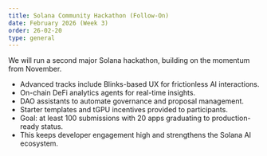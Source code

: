 ```yaml
---
title: Solana Community Hackathon (Follow-On)
date: February 2026 (Week 3)
order: 26-02-20
type: general
---
```


We will run a second major Solana hackathon, building on the momentum from November.

- Advanced tracks include Blinks-based UX for frictionless AI interactions.
- On-chain DeFi analytics agents for real-time insights.
- DAO assistants to automate governance and proposal management.
- Starter templates and tGPU incentives provided to participants.
- Goal: at least 100 submissions with 20 apps graduating to production-ready status.
- This keeps developer engagement high and strengthens the Solana AI ecosystem.
